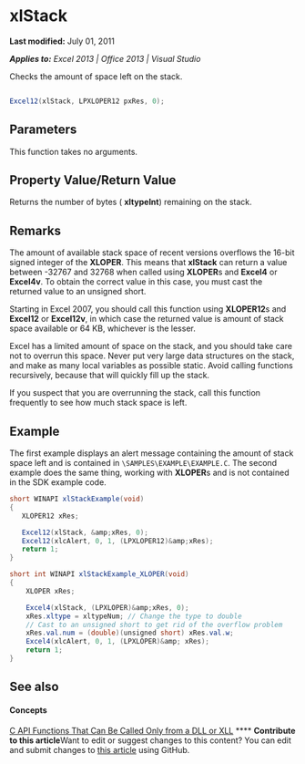 
# xlStack

 **Last modified:** July 01, 2011

 _**Applies to:** Excel 2013 | Office 2013 | Visual Studio_

Checks the amount of space left on the stack.


```C#

Excel12(xlStack, LPXLOPER12 pxRes, 0);
```


## Parameters

This function takes no arguments.


## Property Value/Return Value

Returns the number of bytes ( **xltypeInt**) remaining on the stack.


## Remarks

The amount of available stack space of recent versions overflows the 16-bit signed integer of the  **XLOPER**. This means that  **xlStack** can return a value between -32767 and 32768 when called using **XLOPER**s and  **Excel4** or **Excel4v**. To obtain the correct value in this case, you must cast the returned value to an unsigned short.

Starting in Excel 2007, you should call this function using  **XLOPER12**s and  **Excel12** or **Excel12v**, in which case the returned value is amount of stack space available or 64 KB, whichever is the lesser.

Excel has a limited amount of space on the stack, and you should take care not to overrun this space. Never put very large data structures on the stack, and make as many local variables as possible static. Avoid calling functions recursively, because that will quickly fill up the stack.

If you suspect that you are overrunning the stack, call this function frequently to see how much stack space is left.


## Example

The first example displays an alert message containing the amount of stack space left and is contained in  `\SAMPLES\EXAMPLE\EXAMPLE.C`. The second example does the same thing, working with  **XLOPER**s and is not contained in the SDK example code.


```C#
short WINAPI xlStackExample(void)
{
   XLOPER12 xRes;

   Excel12(xlStack, &amp;xRes, 0);
   Excel12(xlcAlert, 0, 1, (LPXLOPER12)&amp;xRes);
   return 1;
} 

short int WINAPI xlStackExample_XLOPER(void)
{
    XLOPER xRes;

    Excel4(xlStack, (LPXLOPER)&amp;xRes, 0);
    xRes.xltype = xltypeNum; // Change the type to double
    // Cast to an unsigned short to get rid of the overflow problem
    xRes.val.num = (double)(unsigned short) xRes.val.w;
    Excel4(xlcAlert, 0, 1, (LPXLOPER)&amp; xRes);
    return 1;
}
```


## See also


#### Concepts


 [C API Functions That Can Be Called Only from a DLL or XLL](87c9e75b-c364-4428-a169-010886313b85.md)
****   **Contribute to this article**Want to edit or suggest changes to this content? You can edit and submit changes to  [this article](https://github.com/jhershey00/VBA_Excel_Test/OpenXMLCon/articles/f9f030e8-1ec9-4cbf-92e1-360526260916.md) using GitHub.

